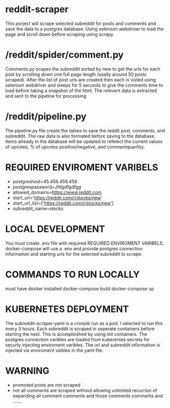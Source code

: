 ﻿# reddit-scraper

This porject will scrape selected subreddit for posts and comments and save the data to a postgres database. Using selenium webdriver to load the page and scroll down before scraping using scrapy.

# /reddit/spider/comment.py
Comments.py scapes the subreddit sorted by new to get the urls for each post by scrolling down one full page length (usally around 50 posts scraped). After the list of post urls are created then each is visted using selenium webdriver and sleeps for 5 seconds to give the comments time to load before taking a snapshot of the html. The relevent data is extracted and sent to the pipeline for processing

# /reddit/pipeline.py
The pipeline.py file create the tables to save the reddit post, comments, and subreddit. The raw data is also formated before saving to the database. Items already in the database will be updated to refelect the current values of upvotes, % of upvotes positive/negative, and commentquantity. 


# REQUIRED ENVIROMENT VARIBELS 
  - postgreshost=45.456.456.456
  - postgrespassword=Jfdgdfgdfgg
  - allowed_domains=https://www.reddit.com
  - start_url='https://reddit.com/r/stocks/new'
  - start_url_list=['https://reddit.com/r/stocks/new']
  - subreddit_name=stocks

# LOCAL DEVELOPMENT
You must create .env file with required REQUIRED ENVIROMENT VARIBELS. docker-compose will use a .env and provide postgres connection information and starting urls for the selected subreddit to scrape.

# COMMANDS TO RUN LOCALLY
must have docker installed 
docker-compose build
docker-compose up

# KUBERNETES DEPLOYMENT
The subreddit-scraper-yaml is a cronjob run as a pod. I selected to run this every 3 hours. Each subreddit is scraped in seperate containers before starting the next. This is acomplioshed by using init containers. The postgres connection varibles are loaded from kuberentes secrets for securly injecting enviroment varibles. The url and subreddit information is injected via enviroment vaibles in the yaml file. 

# WARNING
- promoted posts are not scraped
- not all comments are scraped without allowing unlimited recurrion of expanding all comment comments and those comments comments and .......

